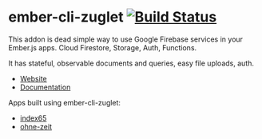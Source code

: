 # ember-cli-zuglet [![Build Status](https://travis-ci.org/ampatspell/ember-cli-zuglet.svg?branch=master)](https://travis-ci.org/ampatspell/ember-cli-zuglet)

This addon is dead simple way to use Google Firebase services in your Ember.js apps. Cloud Firestore, Storage, Auth, Functions.

It has stateful, observable documents and queries, easy file uploads, auth.

* [Website](https://www.ember-cli-zuglet.com/)
* [Documentation](https://www.ember-cli-zuglet.com/docs)

Apps built using ember-cli-zuglet:

* [index65](https://github.com/ampatspell/index65)
* [ohne-zeit](https://github.com/ampatspell/ohne-zeit)
